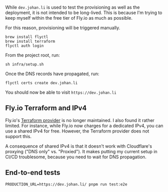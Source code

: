 While `dev.johan.li` is used to test the provisioning as well as the deployment,
it is not intended to be long-lived. This is because I'm trying to keep myself
within the free tier of Fly.io as much as possible.

For this reason, provisioning will be triggered manually.

```
brew install flyctl
brew install terraform
flyctl auth login
```

From the project root, run:

```
sh infra/setup.sh
```

Once the DNS records have propagated, run:

```
flyctl certs create dev.johan.li
```

You should now be able to visit `https://dev.johan.li`

## Fly.io Terraform and IPv4

Fly.io's [Terraform provider](https://github.com/fly-apps/terraform-provider-fly) is no longer maintained.
I also found it rather limited. For instance, while Fly.io now charges for a dedicated IPv4,
you can use a shared IPv4 for free. However, the Terraform provider does not support this.

A consequence of shared IPv4 is that it doesn't work with Cloudflare's proxying
("DNS only" vs. "Proxied"). It makes putting my current setup in CI/CD troublesome,
because you need to wait for DNS propagation.

## End-to-end tests

```
PRODUCTION_URL=https://dev.johan.li/ pnpm run test:e2e
```
